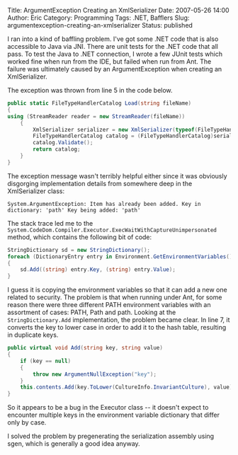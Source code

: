Title: ArgumentException Creating an XmlSerializer
Date: 2007-05-26 14:00
Author: Eric
Category: Programming
Tags: .NET, Bafflers
Slug: argumentexception-creating-an-xmlserializer
Status: published

I ran into a kind of baffling problem. I've got some .NET code that is
also accessible to Java via JNI. There are unit tests for the .NET code
that all pass. To test the Java to .NET connection, I wrote a few JUnit
tests which worked fine when run from the IDE, but failed when run from
Ant. The failure was ultimately caused by an ArgumentException when
creating an XmlSerializer.

<!--more-->

The exception was thrown from line 5 in the code below.

```csharp
public static FileTypeHandlerCatalog Load(string fileName)
{
using (StreamReader reader = new StreamReader(fileName))
    {
        XmlSerializer serializer = new XmlSerializer(typeof(FileTypeHandlerCatalog));
        FileTypeHandlerCatalog catalog = (FileTypeHandlerCatalog)serializer.Deserialize(reader);
        catalog.Validate();
        return catalog;
    }
}
```
The exception message wasn't terribly helpful either since it was
obviously disgorging implementation details from somewhere deep in the
XmlSerializer class:

`System.ArgumentException: Item has already been added. Key in dictionary: 'path' Key being added: 'path'`

The stack trace led me to the
`System.CodeDom.Compiler.Executor.ExecWaitWithCaptureUnimpersonated`
method, which contains the following bit of code:

```csharp
StringDictionary sd = new StringDictionary();
foreach (DictionaryEntry entry in Environment.GetEnvironmentVariables())
{
    sd.Add((string) entry.Key, (string) entry.Value);
}
```

I guess it is copying the environment variables so that it can add a new
one related to security. The problem is that when running under Ant, for
some reason there were three different PATH environment variables with
an assortment of cases: PATH, Path and path. Looking at the
`StringDictionary.Add` implementation, the problem became clear. In line
7, it converts the key to lower case in order to add it to the hash
table, resulting in duplicate keys.

```csharp
public virtual void Add(string key, string value)
{
    if (key == null)
    {
        throw new ArgumentNullException("key");
    }
    this.contents.Add(key.ToLower(CultureInfo.InvariantCulture), value);
}
```

So it appears to be a bug in the Executor class -- it doesn't expect to
encounter multiple keys in the environment variable dictionary that
differ only by case.

I solved the problem by pregenerating the serialization assembly using
sgen, which is generally a good idea anyway.
